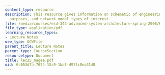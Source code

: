 ```yaml
---
content_type: resource
description: This resource gives information on schematic of engineering system model
  purposes, and network model types of interest.
file: /media/courses/esd-342-advanced-system-architecture-spring-2006/6c653d7a762415a91ba7497fc8ea4148_lec25_magee.pdf
file_type: application/pdf
learning_resource_types:
- Lecture Notes
ocw_type: OCWFile
parent_title: Lecture Notes
parent_type: CourseSection
resourcetype: Document
title: lec25_magee.pdf
uid: 6c653d7a-7624-15a9-1ba7-497fc8ea4148
---
```

